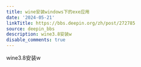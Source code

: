 ```yaml
---
title: wine安装windows下的exe应用
date: '2024-05-21'
linkTitle: https://bbs.deepin.org/zh/post/272785
source: deepin_bbs
description: wine3.8安装w
disable_comments: true
---
```

wine3.8安装w
